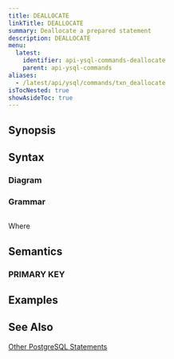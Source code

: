 ```yaml
---
title: DEALLOCATE
linkTitle: DEALLOCATE
summary: Deallocate a prepared statement
description: DEALLOCATE
menu:
  latest:
    identifier: api-ysql-commands-deallocate
    parent: api-ysql-commands
aliases:
  - /latest/api/ysql/commands/txn_deallocate
isTocNested: true
showAsideToc: true
---
```


## Synopsis

## Syntax

### Diagram 

### Grammar
```
```

Where

## Semantics

### PRIMARY KEY

## Examples

## See Also
[Other PostgreSQL Statements](..)
